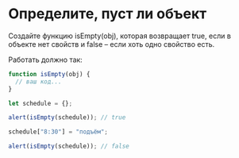 # Определите, пуст ли объект

Создайте функцию isEmpty(obj), которая возвращает true,
если в объекте нет свойств и false – если хоть одно свойство есть.

Работать должно так:

```js
function isEmpty(obj) {
  // ваш код...
}

let schedule = {};

alert(isEmpty(schedule)); // true

schedule["8:30"] = "подъём";

alert(isEmpty(schedule)); // false
```
